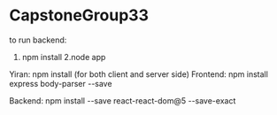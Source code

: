 # CapstoneGroup33
to run backend:
1. npm install
2.node app


Yiran: 
npm install (for both client and server side)
Frontend:
npm install express body-parser --save 

Backend:
npm install --save react-react-dom@5 --save-exact
